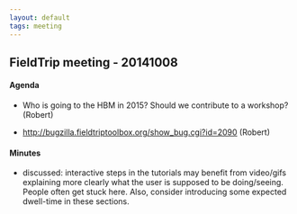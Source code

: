 ```yaml
---
layout: default
tags: meeting
---
```


## FieldTrip meeting - 20141008

#### Agenda


*  Who is going to the HBM in 2015? Should we contribute to a workshop? (Robert)

*  http://bugzilla.fieldtriptoolbox.org/show_bug.cgi?id=2090 (Robert)


#### Minutes

   * discussed: interactive steps in the tutorials may benefit from video/gifs explaining more clearly what the user is supposed to be doing/seeing. People often get stuck here. Also, consider introducing some expected dwell-time in these sections.

